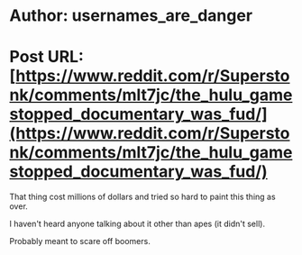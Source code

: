 # Author: usernames_are_danger
# Post URL: [https://www.reddit.com/r/Superstonk/comments/mlt7jc/the_hulu_gamestopped_documentary_was_fud/](https://www.reddit.com/r/Superstonk/comments/mlt7jc/the_hulu_gamestopped_documentary_was_fud/)


That thing cost millions of dollars and tried so hard to paint this thing as over.

I haven't heard anyone talking about it other than apes (it didn't sell).

Probably meant to scare off boomers.